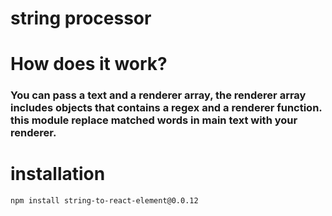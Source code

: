 # string processor 

# How does it work? 
### You can pass a text and a renderer array, the renderer array includes objects that contains a regex and a renderer function. this module replace matched words in main text with your renderer.

# installation

`npm install string-to-react-element@0.0.12`
